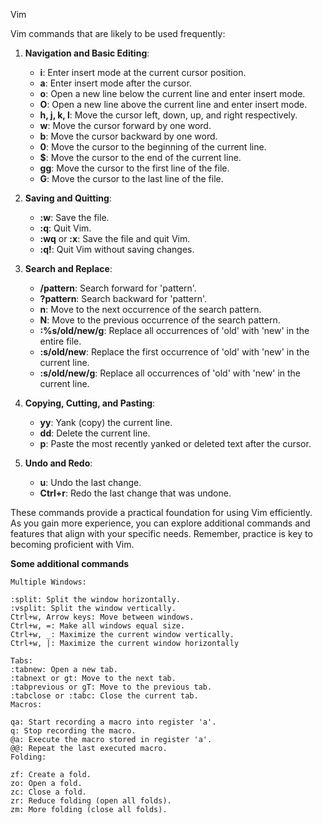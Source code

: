 Vim

Vim commands that are likely to be used frequently:

1. **Navigation and Basic Editing**:
   - **i**: Enter insert mode at the current cursor position.
   - **a**: Enter insert mode after the cursor.
   - **o**: Open a new line below the current line and enter insert mode.
   - **O**: Open a new line above the current line and enter insert mode.
   - **h, j, k, l**: Move the cursor left, down, up, and right respectively.
   - **w**: Move the cursor forward by one word.
   - **b**: Move the cursor backward by one word.
   - **0**: Move the cursor to the beginning of the current line.
   - **$**: Move the cursor to the end of the current line.
   - **gg**: Move the cursor to the first line of the file.
   - **G**: Move the cursor to the last line of the file.

2. **Saving and Quitting**:
   - **:w**: Save the file.
   - **:q**: Quit Vim.
   - **:wq** or **:x**: Save the file and quit Vim.
   - **:q!**: Quit Vim without saving changes.

3. **Search and Replace**:
   - **/pattern**: Search forward for 'pattern'.
   - **?pattern**: Search backward for 'pattern'.
   - **n**: Move to the next occurrence of the search pattern.
   - **N**: Move to the previous occurrence of the search pattern.
   - **:%s/old/new/g**: Replace all occurrences of 'old' with 'new' in the entire file.
   - **:s/old/new**: Replace the first occurrence of 'old' with 'new' in the current line.
   - **:s/old/new/g**: Replace all occurrences of 'old' with 'new' in the current line.

4. **Copying, Cutting, and Pasting**:
   - **yy**: Yank (copy) the current line.
   - **dd**: Delete the current line.
   - **p**: Paste the most recently yanked or deleted text after the cursor.

5. **Undo and Redo**:
   - **u**: Undo the last change.
   - **Ctrl+r**: Redo the last change that was undone.

These commands provide a practical foundation for using Vim efficiently. 
As you gain more experience, you can explore additional commands and features that align with your specific needs. Remember, practice is key to becoming proficient with Vim.

**Some additional commands**
```
Multiple Windows:

:split: Split the window horizontally.
:vsplit: Split the window vertically.
Ctrl+w, Arrow keys: Move between windows.
Ctrl+w, =: Make all windows equal size.
Ctrl+w, _: Maximize the current window vertically.
Ctrl+w, |: Maximize the current window horizontally

Tabs:
:tabnew: Open a new tab.
:tabnext or gt: Move to the next tab.
:tabprevious or gT: Move to the previous tab.
:tabclose or :tabc: Close the current tab.
Macros:

qa: Start recording a macro into register 'a'.
q: Stop recording the macro.
@a: Execute the macro stored in register 'a'.
@@: Repeat the last executed macro.
Folding:

zf: Create a fold.
zo: Open a fold.
zc: Close a fold.
zr: Reduce folding (open all folds).
zm: More folding (close all folds).
```